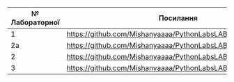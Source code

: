|№ Лабораторної|Посилання|
|---|---|
|  1  |https://github.com/Mishanyaaaa/PythonLabsLABS/tree/main/LAB1 |
|  2a |https://github.com/Mishanyaaaa/PythonLabsLABS/tree/main/LAB2a |
| 2 | https://github.com/Mishanyaaaa/PythonLabsLABS/tree/main/LAB2 |
| 3 | https://github.com/Mishanyaaaa/PythonLabsLABS/tree/main/LAB3 |
